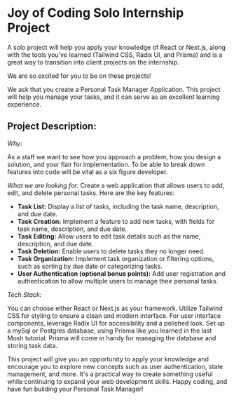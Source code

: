 # Joy of Coding Solo Internship Project

A solo project will help you apply your knowledge of React or Next.js, along with the tools you've learned (Tailwind CSS, Radix UI, and Prisma) and is a great way to transition into client projects on the internship.

We are so excited for you to be on these projects!

We ask that you create a Personal Task Manager Application. This project will help you manage your tasks, and it can serve as an excellent learning experience.

<h2>Project Description:</h2>

_Why:_ 

As a staff we want to see how you approach a problem, how you design a solution, and your flair for implementation. To be able to break down features into code will be vital as a six figure developer.
 
 
_What we are looking for:_
Create a web application that allows users to add, edit, and delete personal tasks. Here are the key features:

- **Task List:** Display a list of tasks, including the task name, description, and due date.
- **Task Creation:** Implement a feature to add new tasks, with fields for task name, description, and due date.
- **Task Editing:** Allow users to edit task details such as the name, description, and due date.
- **Task Deletion:** Enable users to delete tasks they no longer need.
- **Task Organization:** Implement task organization or filtering options, such as sorting by due date or categorizing tasks.
- **User Authentication (optional bonus points):** Add user registration and authentication to allow multiple users to manage their personal tasks.


_Tech Stack:_

You can choose either React or Next.js as your framework. Utilize Tailwind CSS for styling to ensure a clean and modern interface. For user interface components, leverage Radix UI for accessibility and a polished look. Set up a mySql or Postgres database, using Prisma like you learned in the last Mosh tutorial. Prisma will come in handy for managing the database and storing task data.

This project will give you an opportunity to apply your knowledge and encourage you to explore new concepts such as user authentication, state management, and more. It's a practical way to create something useful while continuing to expand your web development skills. Happy coding, and have fun building your Personal Task Manager!
